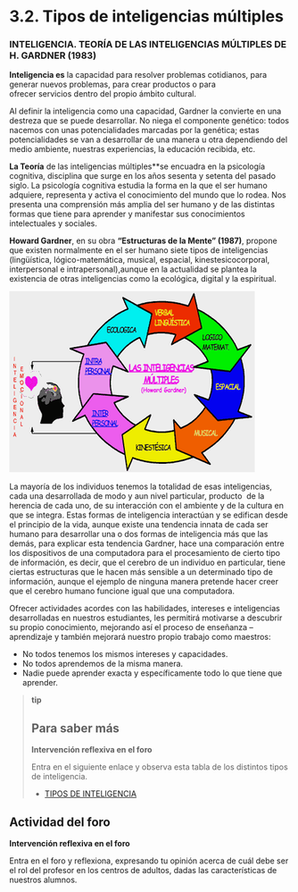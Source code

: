 
# 3.2. Tipos de inteligencias múltiples

### INTELIGENCIA. TEORÍA DE LAS INTELIGENCIAS MÚLTIPLES DE H. GARDNER (1983)

**Inteligencia es** la capacidad para resolver problemas cotidianos, para generar nuevos problemas, para crear productos o para ofrecer servicios dentro del propio ámbito cultural.

Al definir la inteligencia como una capacidad, Gardner la convierte en una destreza que se puede desarrollar. No niega el componente genético: todos nacemos con unas potencialidades marcadas por la genética; estas potencialidades se van a desarrollar de una manera u otra dependiendo del medio ambiente, nuestras experiencias, la educación recibida, etc.

**La Teoría** de las inteligencias múltiples**se encuadra en la psicología cognitiva, disciplina que surge en los años sesenta y setenta del pasado siglo. La psicología cognitiva estudia la forma en la que el ser humano adquiere, representa y activa el conocimiento del mundo que lo rodea. Nos presenta una comprensión más amplia del ser humano y de las distintas formas que tiene para aprender y manifestar sus conocimientos intelectuales y sociales.

**Howard Gardner**, en su obra **“Estructuras de la Mente” (1987)**, propone que existen normalmente en el ser humano siete tipos de inteligencias (lingüística, lógico-matemática, musical, espacial, kinestesicocorporal, interpersonal e intrapersonal),aunque en la actualidad se plantea la existencia de otras inteligencias como la ecológica, digital y la espiritual.

![](img/image002.png)


La mayoría de los individuos tenemos la totalidad de esas inteligencias, cada una desarrollada de modo y aun nivel particular, producto  de la herencia de cada uno, de su interacción con el ambiente y de la cultura en que se integra. Estas formas de inteligencia interactúan y se edifican desde el principio de la vida, aunque existe una tendencia innata de cada ser humano para desarrollar una o dos formas de inteligencia más que las demás, para explicar esta tendencia Gardner, hace una comparación entre los dispositivos de una computadora para el procesamiento de cierto tipo de información, es decir, que el cerebro de un individuo en particular, tiene ciertas estructuras que le hacen más sensible a un determinado tipo de información, aunque el ejemplo de ninguna manera pretende hacer creer que el cerebro humano funcione igual que una computadora.

Ofrecer actividades acordes con las habilidades, intereses e inteligencias desarrolladas en nuestros estudiantes, les permitirá motivarse a descubrir su propio conocimiento, mejorando así el proceso de enseñanza – aprendizaje y también mejorará nuestro propio trabajo como maestros:

- No todos tenemos los mismos intereses y capacidades.
- No todos aprendemos de la misma manera.
- Nadie puede aprender exacta y específicamente todo lo que tiene que aprender.

>**tip**
>## Para saber más
>
>**Intervención reflexiva en el foro**
>
>Entra en el siguiente enlace y observa esta tabla de los distintos tipos de inteligencia.
>
>- [TIPOS DE INTELIGENCIA](http://aularagon.catedu.es/materialesaularagon2013/fepa/zips/Modulo_2/TIPOS_DE_INTELIGENCIA.pdf)

## Actividad del foro

**Intervención reflexiva en el foro**

Entra en el foro y reflexiona, expresando tu opinión acerca de cuál debe ser el rol del profesor en los centros de adultos, dadas las características de nuestros alumnos.

